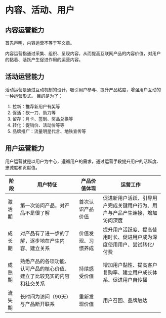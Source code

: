 # 内容、活动、用户

## 内容运营能力

首先声明，内容运营不等于写文章。

内容运营指通过采集、组织、呈现内容，从而提高互联网产品的内容价值，对用户的黏着、活跃产生促进作用的运营内容。

## 活动运营能力

活动运营是通过互动机制的设计，吸引用户参与、提升产品粘度，增强用户互动的一种运营形式。
目的是为了：

1. 拉新：推荐新用户有奖等
2. 促活：砍一刀、助力等
3. 留存：月卡、签到、奖品兑换等
4. 转化：促销价、活动价等等
5. 品牌推广：流量明星代言、地铁宣传等

## 用户运营能力

用户运营就是以用户为中心，遵循用户的需求，通过运营手段提升用户的活跃度、忠诚度和贡献值。

| 阶段 | 用户特征 | 产品价值体现 | 运营工作 |
| -- | ----------- | ---------- | --------- |
| 激活期 | 第一次访问产品，对产品不是很了解 | 首次认识产品价值 | 促进新用户活跃、引导用户完成关键用户行为、用户与产品产生连接，增加访问深度 |
| 成长期 | 对产品有了进一步的了解，逐步地在产生内容、建立关系 | 价值发现、习惯养成 | 提升用户活跃度、提高使用时长、促进用户成为深度使用用户、尝试转化/付费 |
| 成熟期 | 熟悉产品的各项功能、认可产品的核心价值、建立了比较充实的内容和社交关系 | 持续感受价值 | 增加用户黏性、提高客户复购率、建立用户成长体系、促进用户自传播 |
| 流失期 | 长时间为访问（90天）与产品断开联系 |  重新发现价值  | 用户召回、品牌触达 |
